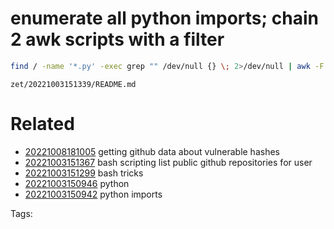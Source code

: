 # enumerate all python imports; chain 2 awk scripts with a filter
```bash
find / -name '*.py' -exec grep "" /dev/null {} \; 2>/dev/null | awk -F: '$2 ~ /import/ {print $1 "\t" $2}' | awk '{print $1,$3}'
```

` zet/20221003151339/README.md `

# Related

- [20221008181005](/zet/20221008181005/README.md) getting github data about vulnerable hashes
- [20221003151367](/zet/20221003151367/README.md) bash scripting list public github repositories for user
- [20221003151299](/zet/20221003151299/README.md) bash tricks
- [20221003150946](/zet/20221003150946/README.md) python
- [20221003150942](/zet/20221003150942/README.md) python imports

Tags:

    
